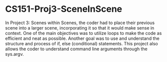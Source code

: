# CS151-Proj3-SceneInScene
In Project 3: Scenes within Scenes, the coder had to place their previous scene into a larger scene, incorporating it so that it would make sense in context. One of the main objectives was to utilize loops to make the code as efficient and neat as possible. Another goal was to use and understand the structure and process of if, else (conditional) statements. This project also allows the coder to understand command line arguments through the sys.argv.
